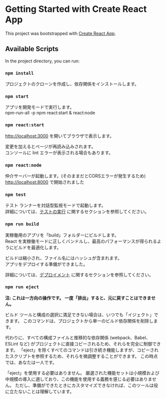 # Getting Started with Create React App

This project was bootstrapped with [Create React App](https://github.com/facebook/create-react-app).

## Available Scripts

In the project directory, you can run:

### `npm install`

プロジェクトのクローンを作成し、依存関係をインストールします。

### `npm start`

アプリを開発モードで実行します。\
npm-run-all -p npm react:start & react:node

### `npm react:start`

[http://localhost:3000](http://localhost:3000) を開いてブラウザで表示します。

変更を加えるとページが再読み込みされます。\
コンソールに lint エラーが表示される場合もあります。

### `npm react:node`

仲介サーバーが起動します。(そのままだとCORSエラーが発生するため)
[http://localhost:8000](http://localhost:8000) で開始されました

### `npm test`

テスト ランナーを対話型監視モードで起動します。\
詳細については、[テストの実行](https://facebook.github.io/create-react-app/docs/running-tests) に関するセクションを参照してください。

### `npm run build`

実稼働用のアプリを「build」フォルダーにビルドします。\
React を実稼働モードに正しくバンドルし、最高のパフォーマンスが得られるようにビルドを最適化します。

ビルドは縮小され、ファイル名にはハッシュが含まれます。\
アプリをデプロイする準備ができました。

詳細については、[デプロイメント](https://facebook.github.io/create-react-app/docs/deployment) に関するセクションを参照してください。

### `npm run eject`

**注: これは一方向の操作です。 一度「排出」すると、元に戻すことはできません。**

ビルド ツールと構成の選択に満足できない場合は、いつでも「イジェクト」できます。 このコマンドは、プロジェクトから単一のビルド依存関係を削除します。

代わりに、すべての構成ファイルと推移的な依存関係 (webpack、Babel、ESLint など) がプロジェクトに直接コピーされるため、それらを完全に制御できます。 「eject」を除くすべてのコマンドは引き続き機能しますが、コピーされたスクリプトを参照するため、それらを微調整することができます。 この時点では、あなたは一人です。

「eject」を使用する必要はありません。 厳選された機能セットは小規模および中規模の導入に適しており、この機能を使用する義務を感じる必要はありません。 ただし、準備ができたときにカスタマイズできなければ、このツールは役に立たないことは理解しています。
